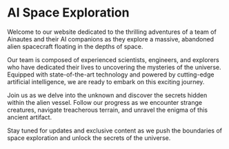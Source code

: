 <!--
Write me markdown content of website with wallpaper:

"A team of Ainautes and their AI companions exploring a massive, abandoned alien spacecraft floating in the depths of space."

The header of the page should not be copy of the text but rather a real content of the website which is using this wallpaper.
-->

<!--font:Montserrat-->

# AI Space Exploration

Welcome to our website dedicated to the thrilling adventures of a team of Ainautes and their AI companions as they explore a massive, abandoned alien spacecraft floating in the depths of space.

Our team is composed of experienced scientists, engineers, and explorers who have dedicated their lives to uncovering the mysteries of the universe. Equipped with state-of-the-art technology and powered by cutting-edge artificial intelligence, we are ready to embark on this exciting journey.

Join us as we delve into the unknown and discover the secrets hidden within the alien vessel. Follow our progress as we encounter strange creatures, navigate treacherous terrain, and unravel the enigma of this ancient artifact.

Stay tuned for updates and exclusive content as we push the boundaries of space exploration and unlock the secrets of the universe.
